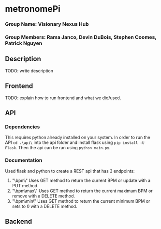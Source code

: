 # metronomePi
### Group Name: Visionary Nexus Hub
### Group Members: Rama Janco, Devin DuBois, Stephen Coomes, Patrick Nguyen

## Description
TODO: write description

## Frontend 
TODO: explain how to run frontend and what we did/used.

## API
### Dependencies
This requires python already installed on your system.
In order to run the API ```cd .\api\``` into the api folder and install flask using ```pip install -U Flask```. Then the api can be ran using ```python main.py```.

### Documentation
Used flask and python to create a REST api that has 3 endpoints:
1. "\bpm\\"
Uses GET method to return the current BPM or update with a PUT method.
2. "\bpm\max\\"
Uses GET method to return the current maximum BPM or remove with a DELETE method.
3. "\bpm\min\\"
Uses GET method to return the current minimum BPM or sets to 0 with a DELETE method.

## Backend